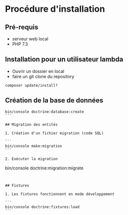 # Procédure d'installation

## Pré-requis
- serveur web local
- PHP 7.3

## Installation pour un utilisateur lambda

- Ouvrir un dossier en local
- faire un git clone du repository
```
composer update/install?
````
## Création de la base de données

````
bin/console doctrine:database:create
```

## Migration des entités

1. Création d'un fichier migration (code SQL) 

```
bin/console make:migration
```

2. Exécuter la migration 

````
bin/console doctrine:migration:migrate
````


## Fixtures

1. Les fixtures fonctionnent en mode développement

```
bin/console doctrine:fixtures:load
``` 

